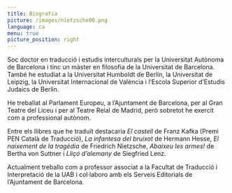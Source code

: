 ```yaml
---
title: Biografia
picture: /images/nietzsche00.png
language: ca
menu: true
picture_position: right
---
```


Soc doctor en traducció i estudis interculturals per la Universitat Autònoma de Barcelona i tinc un màster en filosofia de la Universitat de Barcelona. També he estudiat a la Universitat Humboldt de Berlín, la Universitat de Leipzig, la Universitat Internacional de València i l’Escola Superior d’Estudis Judaics de Berlín.

He treballat al Parlament Europeu, a l’Ajuntament de Barcelona, per al Gran Teatre del Liceu i per al Teatre Reial de Madrid, però sobretot he exercit com a professional autònom.

Entre els llibres que he traduït destacaria _El castell_ de Franz Kafka (Premi PEN Català de Traducció), _La infantesa del bruixot_ de Hermann Hesse, _El naixement de la tragèdia_ de Friedrich Nietzsche, _Abaixeu les armes!_ de Bertha von Suttner i _Lliçó d’alemany_ de Siegfried Lenz.

Actualment treballo com a professor associat a la Facultat de Traducció i Interpretació de la UAB i col·laboro amb els Serveis Editorials de l’Ajuntament de Barcelona.
